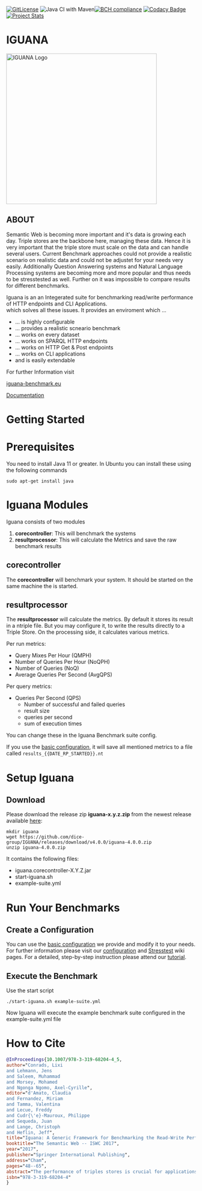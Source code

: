 [![GitLicense](https://gitlicense.com/badge/dice-group/IGUANA)](https://gitlicense.com/license/dice-group/IGUANA)
![Java CI with Maven](https://github.com/dice-group/IGUANA/workflows/Java%20CI%20with%20Maven/badge.svg)[![BCH compliance](https://bettercodehub.com/edge/badge/AKSW/IGUANA?branch=master)](https://bettercodehub.com/)
[![Codacy Badge](https://api.codacy.com/project/badge/Grade/9668460dd04c411fab8bf5ee9c161124)](https://www.codacy.com/app/TortugaAttack/IGUANA?utm_source=github.com&amp;utm_medium=referral&amp;utm_content=AKSW/IGUANA&amp;utm_campaign=Badge_Grade)
[![Project Stats](https://www.openhub.net/p/iguana-benchmark/widgets/project_thin_badge.gif)](https://www.openhub.net/p/iguana-benchmark)


# IGUANA

<img src = "https://github.com/dice-group/IGUANA/raw/develop/images/IGUANA_logo.png" alt = "IGUANA Logo" width = "400" align = "center">

## ABOUT


Semantic Web is becoming more important and it's data is growing each day. Triple stores are the backbone here, managing these data.
Hence it is very important that the triple store must scale on the data and can handle several users. 
Current Benchmark approaches could not provide a realistic scenario on realistic data and could not be adjustet for your needs very easily.
Additionally Question Answering systems and Natural Language Processing systems are becoming more and more popular and thus needs to be stresstested as well.
Further on it was impossible to compare results for different benchmarks. 

Iguana is an an Integerated suite for benchmarking read/write performance of HTTP endpoints and CLI Applications.</br>  which solves all these issues. 
It provides an enviroment which ...


+ ... is highly configurable
+ ... provides a realistic scneario benchmark
+ ... works on every dataset
+ ... works on SPARQL HTTP endpoints
+ ... works on HTTP Get & Post endpoints
+ ... works on CLI applications
+ and is easily extendable


For further Information visit

[iguana-benchmark.eu](http://iguana-benchmark.eu) 

[Documentation](http://iguana-benchmark.eu/docs/3.3/)


# Getting Started

# Prerequisites 

You need to install Java 11 or greater.
In Ubuntu you can install these using the following commands

```
sudo apt-get install java
```

# Iguana Modules

Iguana consists of two modules

1. **corecontroller**: This will benchmark the systems 
2. **resultprocessor**: This will calculate the Metrics and save the raw benchmark results 

## **corecontroller**

The **corecontroller** will benchmark your system. It should be started on the same machine the  is started.

## **resultprocessor**

The **resultprocessor** will calculate the metrics.
By default it stores its result in a ntriple file. But you may configure it, to write the results directly to a Triple Store. 
On the processing side, it calculates various metrics.

Per run metrics:
* Query Mixes Per Hour (QMPH)
* Number of Queries Per Hour (NoQPH)
* Number of Queries (NoQ)
* Average Queries Per Second (AvgQPS)

Per query metrics:
* Queries Per Second (QPS)
    * Number of successful and failed queries
    * result size
    * queries per second
    * sum of execution times

You can change these in the Iguana Benchmark suite config.

If you use the [basic configuration](https://github.com/dice-group/IGUANA/blob/master/example-suite.yml), it will save all mentioned metrics to a file called `results_{{DATE_RP_STARTED}}.nt`


# Setup Iguana

## Download
Please download the release zip **iguana-x.y.z.zip** from the newest release available [here](https://github.com/dice-group/IGUANA/releases/latest):

```
mkdir iguana
wget https://github.com/dice-group/IGUANA/releases/download/v4.0.0/iguana-4.0.0.zip
unzip iguana-4.0.0.zip
```


It contains the following files:

* iguana.corecontroller-X.Y.Z.jar
* start-iguana.sh
* example-suite.yml

# Run Your Benchmarks

## Create a Configuration

You can use the [basic configuration](https://github.com/dice-group/IGUANA/blob/master/example-suite.yml) we provide and modify it to your needs.
For further information please visit our [configuration](http://iguana-benchmark.eu/docs/3.2/usage/configuration/) and [Stresstest](http://iguana-benchmark.eu/docs/3.0/usage/stresstest/) wiki pages. For a detailed, step-by-step instruction please attend our [tutorial](http://iguana-benchmark.eu/docs/3.2/usage/tutorial/).



## Execute the Benchmark

Use the start script 
```
./start-iguana.sh example-suite.yml
```
Now Iguana will execute the example benchmark suite configured in the example-suite.yml file


# How to Cite

```bibtex
@InProceedings{10.1007/978-3-319-68204-4_5,
author="Conrads, Lixi
and Lehmann, Jens
and Saleem, Muhammad
and Morsey, Mohamed
and Ngonga Ngomo, Axel-Cyrille",
editor="d'Amato, Claudia
and Fernandez, Miriam
and Tamma, Valentina
and Lecue, Freddy
and Cudr{\'e}-Mauroux, Philippe
and Sequeda, Juan
and Lange, Christoph
and Heflin, Jeff",
title="Iguana: A Generic Framework for Benchmarking the Read-Write Performance of Triple Stores",
booktitle="The Semantic Web -- ISWC 2017",
year="2017",
publisher="Springer International Publishing",
address="Cham",
pages="48--65",
abstract="The performance of triples stores is crucial for applications driven by RDF. Several benchmarks have been proposed that assess the performance of triple stores. However, no integrated benchmark-independent execution framework for these benchmarks has yet been provided. We propose a novel SPARQL benchmark execution framework called Iguana. Our framework complements benchmarks by providing an execution environment which can measure the performance of triple stores during data loading, data updates as well as under different loads and parallel requests. Moreover, it allows a uniform comparison of results on different benchmarks. We execute the FEASIBLE and DBPSB benchmarks using the Iguana framework and measure the performance of popular triple stores under updates and parallel user requests. We compare our results (See https://doi.org/10.6084/m9.figshare.c.3767501.v1) with state-of-the-art benchmarking results and show that our benchmark execution framework can unveil new insights pertaining to the performance of triple stores.",
isbn="978-3-319-68204-4"
}
```
